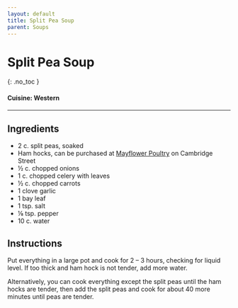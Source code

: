 ```yaml
---
layout: default
title: Split Pea Soup
parent: Soups
---
```


# Split Pea Soup
{: .no_toc }

#### Cuisine: Western

---

## Ingredients
<ul>
	<li>2 c. split peas, soaked</li>
	<li>Ham hocks, can be purchased at <a href = "http://www.mayflowerpoultry.com/" target = "blank">Mayflower Poultry</a> on Cambridge Street</li>
	<li>½ c. chopped onions</li>
	<li>1 c. chopped celery with leaves</li>
	<li>½ c. chopped carrots</li>
	<li>1 clove garlic</li>
	<li>1 bay leaf</li>
	<li>1 tsp. salt</li>
	<li>⅛ tsp. pepper</li>
	<li>10 c. water</li>
</ul>

## Instructions
Put everything in a large pot and cook for 2 – 3 hours, checking for liquid level. If too thick and ham hock is not tender, add more water.

Alternatively, you can cook everything except the split peas until the ham hocks are tender, then add the split peas and cook for about 40 more minutes until peas are tender.